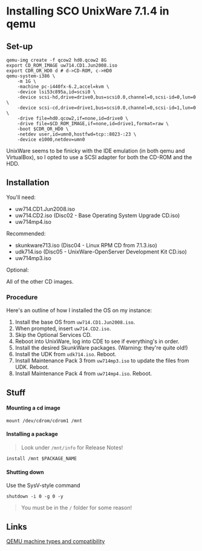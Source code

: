 # Installing SCO UnixWare 7.1.4 in qemu



## Set-up

```
qemu-img create -f qcow2 hd0.qcow2 8G
export CD_ROM_IMAGE uw714.CD1.Jun2008.iso
export CDR_OR_HD0 d # d->CD-ROM, c->HD0
qemu-system-i386 \
	-m 1G \
	-machine pc-i440fx-6.2,accel=kvm \
	-device lsi53c895a,id=scsi0 \
	-device scsi-hd,drive=drive0,bus=scsi0.0,channel=0,scsi-id=0,lun=0 \
	-device scsi-cd,drive=drive1,bus=scsi0.0,channel=0,scsi-id=1,lun=0 \
	-drive file=hd0.qcow2,if=none,id=drive0 \
	-drive file=$CD_ROM_IMAGE,if=none,id=drive1,format=raw \
	-boot $CDR_OR_HD0 \
	-netdev user,id=umn0,hostfwd=tcp::8023-:23 \
	-device e1000,netdev=umn0
```

UnixWare seems to be finicky with the IDE emulation (in both qemu and VirtualBox), so I opted to use a SCSI adapter for both the CD-ROM and the HDD.

## Installation

You'll need:

- uw714.CD1.Jun2008.iso
- uw714.CD2.iso (Disc02 - Base Operating System Upgrade CD.iso)
- uw714mp4.iso 

Recommended:

- skunkware713.iso (Disc04 - Linux RPM CD from 7.1.3.iso)
- udk714.iso (Disc05 - UnixWare-OpenServer Development Kit CD.iso)
- uw714mp3.iso

Optional:

All of the other CD images.

### Procedure

Here's an outline of how I installed the OS on my instance:

1. Install the base OS from `uw714.CD1.Jun2008.iso`.
2. When prompted, insert `uw714.CD2.iso`.
3. Skip the Optional Services CD.
4. Reboot into UnixWare, log into CDE to see if everything's in order.
5. Install the desired SkunkWare packages. (Warning: they're quite old!)
6. Install the UDK from `udk714.iso`. Reboot.
7. Install Maintenance Pack 3 from `uw714mp3.iso` to update the files from UDK. Reboot.
8. Install Maintenance Pack 4 from `uw714mp4.iso`. Reboot.

## Stuff

#### Mounting a cd image

`mount /dev/cdrom/cdrom1 /mnt`

#### Installing a package

> Look under `/mnt/info` for Release Notes!

`install /mnt $PACKAGE_NAME`

#### Shutting down

Use the SysV-style command

`shutdown -i 0 -g 0 -y`

> You must be in the `/` folder for some reason!

## Links

[QEMU machine types and compatibility](https://people.redhat.com/~cohuck/2022/01/05/qemu-machine-types.html)
